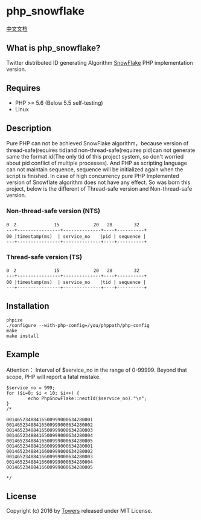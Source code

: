 # php_snowflake

[中文文档](https://github.com/Sxdd/php_snowflake/wiki/%E4%B8%AD%E6%96%87%E6%96%87%E6%A1%A3)
## What is php_snowflake?

Twitter distributed ID generating Algorithm [SnowFlake](https://github.com/twitter/snowflake) PHP implementation version.

## Requires
* PHP >= 5.6  (Below 5.5 self-testing)
* Linux

## Description
Pure PHP can not be achieved SnowFlake algorithm，because version of thread-safe(requires tid)and 
non-thread-safe(requires pid)can not generate same the format id(The only tid of this project system, 
so don't worried about pid conflict of multiple processes). And PHP as scripting language can not maintain sequence,
sequence will be initialized again when the script is finished. In case of high concurrency pure PHP 
Implemented version of  Snowflate algorithm does not have any effect. So was born this project, 
below is the different of Thread-safe version and Non-thread-safe version.

### Non-thread-safe version (NTS)
```
0　2　　　　　　    15　　　　　　 　20   28　　　   32
---+----------------+--------------+----+----------+
00 |timestamp(ms)  | service_no 　 |pid | sequence |
---+----------------+--------------+----+----------+
```

### Thread-safe version (TS)
```
0　2　　　　　 　   15　　　　　　 　20   28　　　   32
---+----------------+--------------+----+----------+
00 |timestamp(ms)  | service_no 　 |tid | sequence |
---+----------------+--------------+----+----------+
```

## Installation
```
phpize
./configure --with-php-config=/you/phppath/php-config
make
make install
```
## Example
Attention： Interval of $service_no in the range of 0-99999. Beyond that scope, PHP will report a fatal mistake.
```
$service_no = 999;
for ($i=0; $i < 10; $i++) { 
        echo PhpSnowFlake::nextId($service_no)."\n";
}
/*

00146523488416500999000634280001
00146523488416500999000634280002
00146523488416500999000634280003
00146523488416500999000634280004
00146523488416500999000634280005
00146523488416600999000634280001
00146523488416600999000634280002
00146523488416600999000634280003
00146523488416600999000634280004
00146523488416600999000634280005

*/
```
## License
Copyright (c) 2016 by [Towers](http://towers.pub) released under MIT License.


